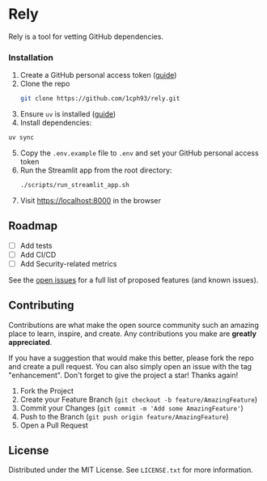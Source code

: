 # Rely
Rely is a tool for vetting GitHub dependencies.


### Installation

1. Create a GitHub personal access token ([guide](https://docs.github.com/en/authentication/keeping-your-account-and-data-secure/managing-your-personal-access-tokens))
2. Clone the repo
   ```sh
   git clone https://github.com/1cph93/rely.git
   ```
3. Ensure `uv` is installed ([guide](https://docs.astral.sh/uv/getting-started/installation/))
4. Install dependencies:
  ```sh
  uv sync
  ```
5. Copy the `.env.example` file to `.env` and set your GitHub personal access token
6. Run the Streamlit app from the root directory:
   ```sh
   ./scripts/run_streamlit_app.sh
   ```
7. Visit [https://localhost:8000](https://localhost:8000) in the browser


## Roadmap

- [ ] Add tests
- [ ] Add CI/CD
- [ ] Add Security-related metrics

See the [open issues](https://github.com/1cph93/rely/issues) for a full list of proposed features (and known issues).


## Contributing

Contributions are what make the open source community such an amazing place to learn, inspire, and create. Any contributions you make are **greatly appreciated**.

If you have a suggestion that would make this better, please fork the repo and create a pull request. You can also simply open an issue with the tag "enhancement".
Don't forget to give the project a star! Thanks again!

1. Fork the Project
2. Create your Feature Branch (`git checkout -b feature/AmazingFeature`)
3. Commit your Changes (`git commit -m 'Add some AmazingFeature'`)
4. Push to the Branch (`git push origin feature/AmazingFeature`)
5. Open a Pull Request


## License

Distributed under the MIT License. See `LICENSE.txt` for more information.
